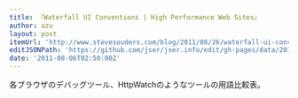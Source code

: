 ```yaml
---
title: 『Waterfall UI Conventions | High Performance Web Sites』
author: azu
layout: post
itemUrl: 'http://www.stevesouders.com/blog/2011/08/26/waterfall-ui-conventions/'
editJSONPath: 'https://github.com/jser/jser.info/edit/gh-pages/data/2011/08/index.json'
date: '2011-08-06T02:50:00Z'
---
```

各ブラウザのデバッグツール、HttpWatchのようなツールの用語比較表。
